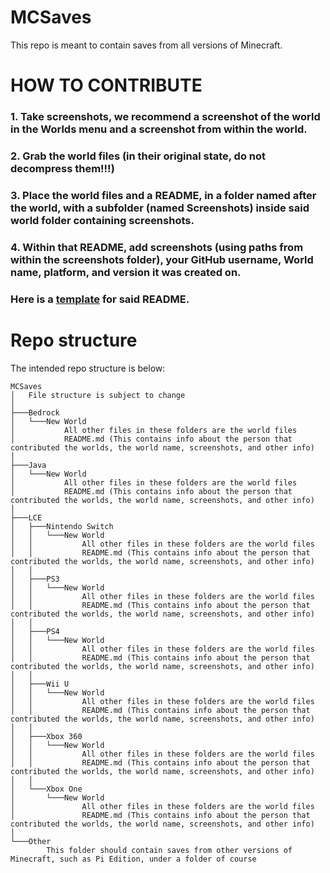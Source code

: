# MCSaves
This repo is meant to contain saves from all versions of Minecraft.

# HOW TO CONTRIBUTE
### 1. Take screenshots, we recommend a screenshot of the world in the Worlds menu and a screenshot from within the world.
### 2. Grab the world files (in their original state, do not decompress them!!!)
### 3. Place the world files and a README, in a folder named after the world, with a subfolder (named Screenshots) inside said world folder containing screenshots.
### 4. Within that README, add screenshots (using paths from within the screenshots folder), your GitHub username, World name, platform, and version it was created on. 
### Here is a [template](template.md) for said README.


# Repo structure
The intended repo structure is below:
```
MCSaves
│   File structure is subject to change
│
├───Bedrock
│   └───New World
│           All other files in these folders are the world files
│           README.md (This contains info about the person that contributed the worlds, the world name, screenshots, and other info)
│
├───Java
│   └───New World
│           All other files in these folders are the world files
│           README.md (This contains info about the person that contributed the worlds, the world name, screenshots, and other info)
│
├───LCE
│   ├───Nintendo Switch
│   │   └───New World
│   │           All other files in these folders are the world files
│   │           README.md (This contains info about the person that contributed the worlds, the world name, screenshots, and other info)
│   │
│   ├───PS3
│   │   └───New World
│   │           All other files in these folders are the world files
│   │           README.md (This contains info about the person that contributed the worlds, the world name, screenshots, and other info)
│   │
│   ├───PS4
│   │   └───New World
│   │           All other files in these folders are the world files
│   │           README.md (This contains info about the person that contributed the worlds, the world name, screenshots, and other info)
│   │
│   ├───Wii U
│   │   └───New World
│   │           All other files in these folders are the world files
│   │           README.md (This contains info about the person that contributed the worlds, the world name, screenshots, and other info)
│   │
│   ├───Xbox 360
│   │   └───New World
│   │           All other files in these folders are the world files
│   │           README.md (This contains info about the person that contributed the worlds, the world name, screenshots, and other info)
│   │
│   └───Xbox One
│       └───New World
│               All other files in these folders are the world files
│               README.md (This contains info about the person that contributed the worlds, the world name, screenshots, and other info)
│
└───Other
        This folder should contain saves from other versions of Minecraft, such as Pi Edition, under a folder of course
```
